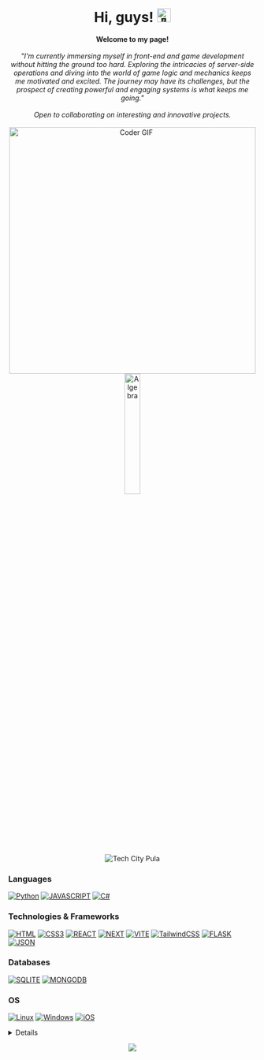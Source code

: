 <h1 align="center">Hi, guys! <img src="https://github-production-user-asset-6210df.s3.amazonaws.com/24524555/238178097-766d336d-b87d-44ba-807c-c51de2bc6b4d.gif" width="28px" alt="👋"></h1>

<p align="center">
    <b>Welcome to my page!</b><br><br>
    <i>
        "I'm currently immersing myself in front-end and game development without hitting the ground too hard. Exploring the intricacies of server-side operations and diving into the world of game logic and mechanics keeps me motivated and excited. The journey may have its challenges, but the prospect of creating powerful and engaging systems is what keeps me going."<br><br>
        Open to collaborating on interesting and innovative projects.<br>
    </i><br>
    <img src="https://media.giphy.com/media/SWoSkN6DxTszqIKEqv/giphy.gif" alt="Coder GIF" width="500">
<br>
    <img src="https://www.algebra.hr/wp-content/uploads/2021/10/Algebra_glavni.svg" width="25%" alt="Algebra"> <br>
    <img src="https://i.ibb.co/FqsY428/1676031792637-removebg-preview-1.png" alt="Tech City Pula"> <br>
</p>

### Languages
[![Python](https://img.shields.io/badge/Python-%236DB33F?style=for-the-badge&logo=python&logoColor=white)](https://github.com/ivegoie)
[![JAVASCRIPT](https://img.shields.io/badge/JavaScript-%236DB33F?style=for-the-badge&logo=javascript&logoColor=white)](https://github.com/ivegoie)
[![C#](https://img.shields.io/badge/c%23-%236DB33F?style=for-the-badge&logo=c%23&logoColor=white)](https://github.com/ivegoie)

### Technologies & Frameworks
[![HTML](https://img.shields.io/badge/HTML5-%236DB33F?style=for-the-badge&logo=html5&logoColor=white)](https://github.com/ivegoie)
[![CSS3](https://img.shields.io/badge/CSS3-%236DB33F?&style=for-the-badge&logo=css3&logoColor=white)](https://github.com/ivegoie)
[![REACT](https://img.shields.io/badge/React.js-%236DB33F?style=for-the-badge&logo=react&logoColor=white)](https://github.com/ivegoie)
[![NEXT](https://img.shields.io/badge/Next.js-%236DB33F?style=for-the-badge&logo=next&logoColor=white)](https://github.com/ivegoie)
[![VITE](https://img.shields.io/badge/vite-%236DB33F?style=for-the-badge&logo=vite&logoColor=white)](https://github.com/ivegoie)
[![TailwindCSS](https://img.shields.io/badge/tailwindcss-%236DB33F?style=for-the-badge&logo=tailwindcss&logoColor=white)](https://github.com/ivegoie)
[![FLASK](https://img.shields.io/badge/Flask-%236DB33F?style=for-the-badge&logo=flask&logoColor=white)](https://github.com/ivegoie)
[![JSON](https://img.shields.io/badge/json-%236DB33F?style=for-the-badge&logo=json)](https://github.com/ivegoie)

### Databases
[![SQLITE](https://img.shields.io/badge/SQLite-%236DB33F?style=for-the-badge&logo=sqlite&logoColor=white)](https://github.com/ivegoie)
[![MONGODB](https://img.shields.io/badge/MongoDB-%236DB33F?style=for-the-badge&logo=mongodb&logoColor=white)](https://github.com/ivegoie)

### OS
[![Linux](https://img.shields.io/badge/Linux-%236DB33F?style=for-the-badge&logo=linux&logoColor=white)](https://github.com/ivegoie)
[![Windows](https://img.shields.io/badge/Windows-%236DB33F?style=for-the-badge&logo=Windows)](https://github.com/ivegoie)
[![iOS](https://img.shields.io/badge/macos-%236DB33F?style=for-the-badge&logo=MacOS)](https://github.com/ivegoie)


<details>
<p align="center">
  <a href="https://github.com/ivegoie">
    <img src="http://github-profile-summary-cards.vercel.app/api/cards/profile-details?username=ivegoie&theme=transparent" />
  </a>
  <a href="https://github.com/ivegoie">
    <img src="https://github-readme-streak-stats.herokuapp.com/?user=ivegoie&hide_border=true&card_width=338&theme=transparent" />
  </a>
  <a href="https://github.com/ivegoie">
    <img src="http://github-profile-summary-cards.vercel.app/api/cards/stats?username=ivegoie&theme=transparent" />
  </a>
</p>
</details>

<p align="center">
  <a href="https://github.com/ivegoie">
    <img src="https://komarev.com/ghpvc/?username=ivegoie&color=blue&style=flat)" />
  </a>
</p>
